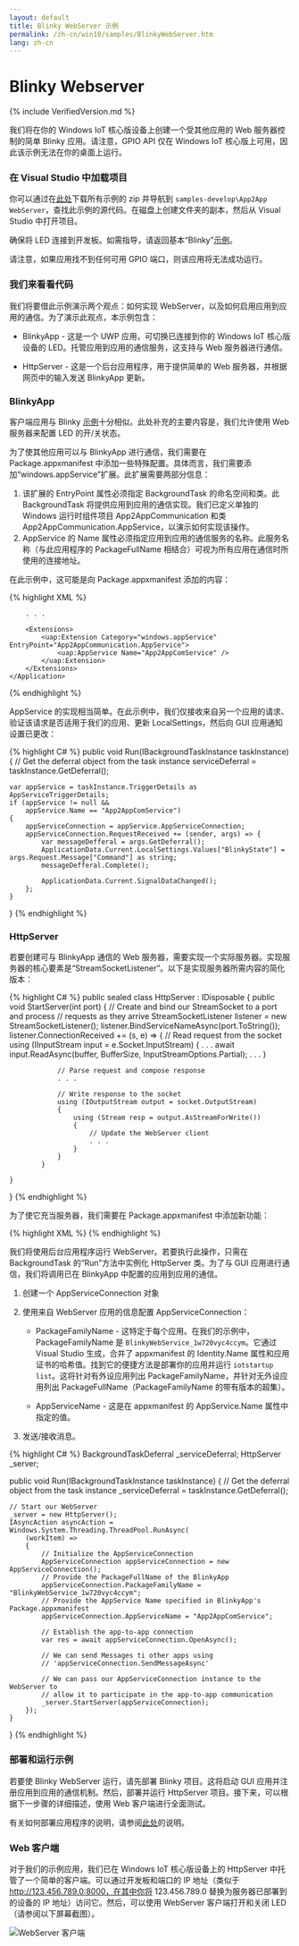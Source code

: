 ```yaml
---
layout: default
title: Blinky WebServer 示例
permalink: /zh-cn/win10/samples/BlinkyWebServer.htm
lang: zh-cn
---
```


# Blinky Webserver

{% include VerifiedVersion.md %}

我们将在你的 Windows IoT 核心版设备上创建一个受其他应用的 Web 服务器控制的简单 Blinky 应用。请注意，GPIO API 仅在 Windows IoT 核心版上可用，因此该示例无法在你的桌面上运行。


### 在 Visual Studio 中加载项目

你可以通过在[此处](https://github.com/ms-iot/samples/archive/develop.zip)下载所有示例的 zip 并导航到 `samples-develop\App2App WebServer`，查找此示例的源代码。在磁盘上创建文件夹的副本，然后从 Visual Studio 中打开项目。

确保将 LED 连接到开发板。如需指导，请返回基本“Blinky”[示例]({{site.baseurl}}/{{page.lang}}/win10/samples/Blinky.htm)。

请注意，如果应用找不到任何可用 GPIO 端口，则该应用将无法成功运行。

### 我们来看看代码

我们将要借此示例演示两个观点：如何实现 WebServer，以及如何启用应用到应用的通信。为了演示此观点，本示例包含：

* BlinkyApp - 这是一个 UWP 应用，可切换已连接到你的 Windows IoT 核心版设备的 LED。托管应用到应用的通信服务，这支持与 Web 服务器进行通信。

* HttpServer - 这是一个后台应用程序，用于提供简单的 Web 服务器，并根据网页中的输入发送 BlinkyApp 更新。


### BlinkyApp

客户端应用与 Blinky [示例]({{site.baseurl}}/{{page.lang}}/win10/samples/Blinky.htm)十分相似。此处补充的主要内容是，我们允许使用 Web 服务器来配置 LED 的开/关状态。

为了使其他应用可以与 BlinkyApp 进行通信，我们需要在 Package.appxmanifest 中添加一些特殊配置。具体而言，我们需要添加“windows.appService”扩展。此扩展需要两部分信息：

1. 该扩展的 EntryPoint 属性必须指定 BackgroundTask 的命名空间和类。此 BackgroundTask 将提供应用到应用的通信实现。我们已定义单独的 Windows 运行时组件项目 App2AppCommunication 和类 App2AppCommunication.AppService，以演示如何实现该操作。
2. AppService 的 Name 属性必须指定应用到应用的通信服务的名称。此服务名称（与此应用程序的 PackageFullName 相结合）可视为所有应用在通信时所使用的连接地址。

在此示例中，这可能是向 Package.appxmanifest 添加的内容：

{% highlight XML %}
<Applications>
    <Application Id="App">

        . . .

        <Extensions>
            <uap:Extension Category="windows.appService" EntryPoint="App2AppCommunication.AppService">
                <uap:AppService Name="App2AppComService" />
            </uap:Extension>
        </Extensions>
    </Application>
</Applications>
{% endhighlight %}

AppService 的实现相当简单。在此示例中，我们仅接收来自另一个应用的请求、验证该请求是否适用于我们的应用、更新 LocalSettings，然后向 GUI 应用通知设置已更改：

{% highlight C# %}
public void Run(IBackgroundTaskInstance taskInstance)
{
    // Get the deferral object from the task instance
    serviceDeferral = taskInstance.GetDeferral();

    var appService = taskInstance.TriggerDetails as AppServiceTriggerDetails;
    if (appService != null &&
        appService.Name == "App2AppComService")
    {
        appServiceConnection = appService.AppServiceConnection;
        appServiceConnection.RequestReceived += (sender, args) => {
            var messageDefferal = args.GetDeferral();
            ApplicationData.Current.LocalSettings.Values["BlinkyState"] = args.Request.Message["Command"] as string;
            messageDefferal.Complete();

            ApplicationData.Current.SignalDataChanged();
        };
    }
}
{% endhighlight %}


### HttpServer

若要创建可与 BlinkyApp 通信的 Web 服务器，需要实现一个实际服务器。实现服务器的核心要素是“StreamSocketListener”。以下是实现服务器所需内容的简化版本：

{% highlight C# %}
public sealed class HttpServer : IDisposable
{
    public void StartServer(int port)
    {
        // Create and bind our StreamSocket to a port and process
        // requests as they arrive
        StreamSocketListener listener = new StreamSocketListener();
        listener.BindServiceNameAsync(port.ToString());
        listener.ConnectionReceived += (s, e) =>
            {
                // Read request from the socket
                using (IInputStream input = e.Socket.InputStream)
                {
                    . . .
                    await input.ReadAsync(buffer, BufferSize, InputStreamOptions.Partial);
                    . . .
                }

                // Parse request and compose response
                . . .

                // Write response to the socket
                using (IOutputStream output = socket.OutputStream)
                {
                    using (Stream resp = output.AsStreamForWrite())
                    {
                        // Update the WebServer client
                        . . .
                    }
                }
            }

    }
}
{% endhighlight %}

为了使它充当服务器，我们需要在 Package.appxmanifest 中添加新功能：

{% highlight XML %}
<Capabilities>
    <Capability Name="internetClient" />
    <Capability Name="internetClientServer" />
</Capabilities>
{% endhighlight %}


我们将使用后台应用程序运行 WebServer。若要执行此操作，只需在 BackgroundTask 的“Run”方法中实例化 HttpServer 类。为了与 GUI 应用进行通信，我们将调用已在 BlinkyApp 中配置的应用到应用的通信。

1. 创建一个 AppServiceConnection 对象

2. 使用来自 WebServer 应用的信息配置 AppServiceConnection：

    * PackageFamilyName - 这特定于每个应用。在我们的示例中，PackageFamilyName 是 `BlinkyWebService_1w720vyc4ccym`。它通过 Visual Studio 生成，合并了 appxmanifest 的 Identity.Name 属性和应用证书的哈希值。找到它的便捷方法是部署你的应用并运行 `iotstartup list`。这将针对有外设应用列出 PackageFamilyName，并针对无外设应用列出 PackageFullName（PackageFamilyName 的带有版本的超集）。

    * AppServiceName - 这是在 appxmanifest 的 AppService.Name 属性中指定的值。

3. 发送/接收消息。

{% highlight C# %}
BackgroundTaskDeferral _serviceDeferral;
HttpServer _server;

public void Run(IBackgroundTaskInstance taskInstance)
{
    // Get the deferral object from the task instance
    _serviceDeferral = taskInstance.GetDeferral();

    // Start our WebServer
    _server = new HttpServer();
    IAsyncAction asyncAction = Windows.System.Threading.ThreadPool.RunAsync(
        (workItem) =>
        {
            // Initialize the AppServiceConnection
            AppServiceConnection appServiceConnection = new AppServiceConnection();
            // Provide the PackageFullName of the BlinkyApp
            appServiceConnection.PackageFamilyName = "BlinkyWebService_1w720vyc4ccym";
            // Provide the AppService Name specified in BlinkyApp's Package.appxmanifest
            appServiceConnection.AppServiceName = "App2AppComService";

            // Establish the app-to-app connection
            var res = await appServiceConnection.OpenAsync();

            // We can send Messages ti other apps using
            // 'appServiceConnection.SendMessageAsync'

            // We can pass our AppServiceConnection instance to the WebServer to
            // allow it to participate in the app-to-app communication
            _server.StartServer(appServiceConnection);
        });
    }
}
{% endhighlight %}


### 部署和运行示例
若要使 Blinky WebServer 运行，请先部署 Blinky 项目。这将启动 GUI 应用并注册应用到应用的通信机制。然后，部署并运行 HttpServer 项目。接下来，可以根据下一步骤的详细描述，使用 Web 客户端进行全面测试。

有关如何部署应用程序的说明，请参阅[此处]({{site.baseurl}}/{{page.lang}}/win10/AppDeployment.htm#csharp)的说明。

### Web 客户端
对于我们的示例应用，我们已在 Windows IoT 核心版设备上的 HttpServer 中托管了一个简单的客户端。可以通过开发板和端口的 IP 地址（类似于 http://123.456.789.0:8000，在其中你将 123.456.789.0 替换为服务器已部署到的设备的 IP 地址）访问它。然后，可以使用 WebServer 客户端打开和关闭 LED（请参阅以下屏幕截图）。

![WebServer 客户端]({{site.baseurl}}/Resources/images/WebServer/webserver_client.png)
